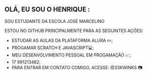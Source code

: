 ## OLÁ, EU SOU O HENRIQUE : 
SOU ESTUDANTE DA ESCOLA JOSÉ MARCELINO

ESTOU NO GITHUB PRINCIPALMENTE PARA AS SEGUINTES AÇÕES:
- ESTUDAR AS AULAS DA PLATAFORMA ALURA ✏️;
- PROGAMAR SCRATCH E JAVASCRIPT💻;
- MEU DESENVOLVIMENTO PESSOAL EM PROGAMAÇÃO 📈;
- 17 991213482;
- PARA ENTRAR EM CONTATO COMIGO, ACESSE:
  @33KWINKS 📷
